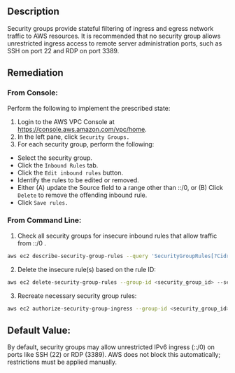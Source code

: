 ## Description

Security groups provide stateful filtering of ingress and egress network traffic to AWS resources. It is recommended that no security group allows unrestricted ingress access to remote server administration ports, such as SSH on port 22 and RDP on port 3389.

## Remediation

### From Console:

Perform the following to implement the prescribed state:

1. Login to the AWS VPC Console at https://console.aws.amazon.com/vpc/home.
2. In the left pane, click `Security Groups.`
3. For each security group, perform the following:
  - Select the security group.
  - Click the `Inbound Rules` tab.
  - Click the `Edit inbound rules` button.
  - Identify the rules to be edited or removed.
  - Either (A) update the Source field to a range other than ::/0, or (B) Click `Delete` to remove the offending inbound rule.
  - Click `Save rules.`

### From Command Line:

1. Check all security groups for insecure inbound rules that allow traffic from ::/0 .

```bash
aws ec2 describe-security-group-rules --query 'SecurityGroupRules[?CidrIpv6 == `::/0` && IsEgress == `false`]' --output json
```

2. Delete the insecure rule(s) based on the rule ID:

```bash
aws ec2 delete-security-group-rules --group-id <security_group_id> --security-group-rule-ids <rule_id_to_delete>
```

3. Recreate necessary security group rules:

```bash
aws ec2 authorize-security-group-ingress --group-id <security_group_id> --protocol <tcp, udp, icmp or all> --port <port_number> --cidr <source_cidr>
```

## Default Value:

By default, security groups may allow unrestricted IPv6 ingress (::/0) on ports like SSH (22) or RDP (3389). AWS does not block this automatically; restrictions must be applied manually.